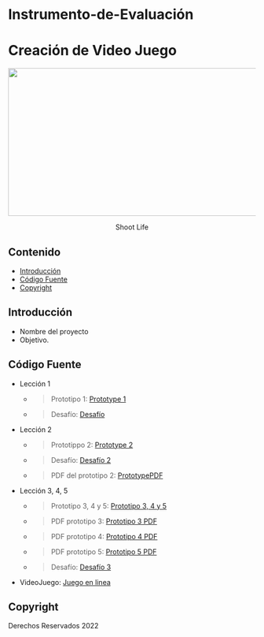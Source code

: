 # Instrumento-de-Evaluación

# Creación de Video Juego
<p align="center">
    <img src="https://user-images.githubusercontent.com/8560750/195950148-0c0df38e-5f96-45ae-87c3-6922738c612d.jpg" alt="Logo" width=1200 height=300>

  <p align="center">
    Shoot Life
    <br>
  </p>
</p>


## Contenido

- [Introducción](#introducción)
- [Código Fuente](#código-fuente)
- [Copyright](#copyright)


## Introducción

- Nombre del proyecto 
- Objetivo.

## Código Fuente

* Lección 1
  * > Prototipo 1: [Prototype 1](https://github.com/CreacionDeVideojuegossGIDS4102/Prototipo-1)
  * > Desafío: [Desafío](https://github.com/CreacionDeVideojuegossGIDS4102/Challenge-1)
* Lección 2
  * > Prototippo 2: [Prototype 2](https://github.com/CreacionDeVideojuegossGIDS4102/Prototipo-2)
  * > Desafío: [Desafío 2](https://github.com/CreacionDeVideojuegossGIDS4102/Challenge-2)
  * > PDF del prototipo 2: [PrototypePDF](https://drive.google.com/file/d/1CsvFOrGFC5V5PZF_8ps9mUzQDVBeRTpa/view?usp=drive_link)
* Lección 3, 4, 5
  * > Prototipo 3, 4 y 5: [Prototipo 3, 4 y 5](https://github.com/CreacionDeVideojuegossGIDS4102/Prototipo-3-4-5.git)

  * > PDF prototipo 3: [Prototipo 3 PDF](https://drive.google.com/file/d/10tpK7bA43OY0VpHc34L0xConfAGrc4s8/view?usp=sharing)
  * > PDF prototipo 4: [Prototipo 4 PDF](https://drive.google.com/file/d/1ZQ5FNI01kSDs6dQvs6hiSQGgj75VRw1x/view?usp=sharing)
  * > PDF prototipo 5: [Prototipo 5 PDF](https://drive.google.com/file/d/1l_bLp4WK64LFBgBQIpoWcpZmj-uyQa14/view?usp=sharing)
  
  * > Desafío: [Desafío 3](https://github.com/CreacionDeVideojuegossGIDS4102/Desafio-3)
* VideoJuego: [Juego en linea](https://fernandofchr.itch.io/shootlife)


## Copyright
Derechos Reservados 2022
